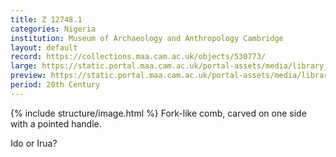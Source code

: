 ```yaml
---
title: Z 12748.1
categories: Nigeria
institution: Museum of Archaeology and Anthropology Cambridge
layout: default
record: https://collections.maa.cam.ac.uk/objects/530773/
large: https://static.portal.maa.cam.ac.uk/portal-assets/media/library_images/web/761531_Z_12748_002.png
preview: https://static.portal.maa.cam.ac.uk/portal-assets/media/library_images/thumbnail/761531_Z_12748_002.png
period: 20th Century
---
```

{% include structure/image.html %}
Fork-like comb, carved on one side with a pointed handle.

Ido or Irua?
